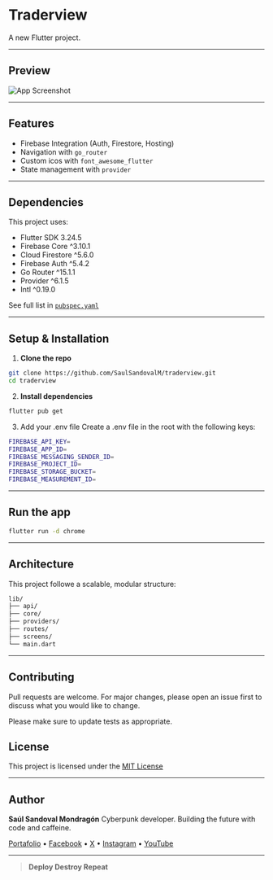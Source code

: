 # Traderview

A new Flutter project.

--- 

## Preview

![App Screenshot](assets/images/)

---

## Features

- Firebase Integration (Auth, Firestore, Hosting)
- Navigation with `go_router`
- Custom icos with `font_awesome_flutter`
- State management with `provider`

---

## Dependencies

This project uses:

- Flutter SDK 3.24.5
- Firebase Core ^3.10.1
- Cloud Firestore ^5.6.0
- Firebase Auth ^5.4.2
- Go Router ^15.1.1
- Provider ^6.1.5
- Intl ^0.19.0

See full list in [`pubspec.yaml`](./pubspec.yaml)

---

## Setup & Installation 

1. **Clone the repo**
```bash
git clone https://github.com/SaulSandovalM/traderview.git
cd traderview
```

2. **Install dependencies**
```bash
flutter pub get
```

3. Add your .env file
Create a .env file in the root with the following keys:

```bash
FIREBASE_API_KEY=
FIREBASE_APP_ID=
FIREBASE_MESSAGING_SENDER_ID=
FIREBASE_PROJECT_ID=
FIREBASE_STORAGE_BUCKET=
FIREBASE_MEASUREMENT_ID=
```

---

## Run the app

```bash
flutter run -d chrome
```

---

## Architecture

This project followe a scalable, modular structure:

```bash
lib/
├── api/
├── core/
├── providers/
├── routes/
├── screens/
└── main.dart
```

---

## Contributing

Pull requests are welcome. For major changes, please open an issue first to discuss what you would like to change.

Please make sure to update tests as appropriate.

## License

This project is licensed under the [MIT License](https://github.com/SaulSandovalM/traderview/blob/main/LICENSE)

---

## Author

**Saúl Sandoval Mondragón**
Cyberpunk developer. Building the future with code and caffeine.

[Portafolio](https://saulsandovalm.github.io/Portfolio/) • [Facebook](https://www.facebook.com/SaulSandovalM) • [X](https://x.com/SaulSandovalM) • [Instagram](https://www.instagram.com/saulsandovalm/) • [YouTube](https://www.youtube.com/@saulsandovalm)

---

> **Deploy Destroy Repeat**